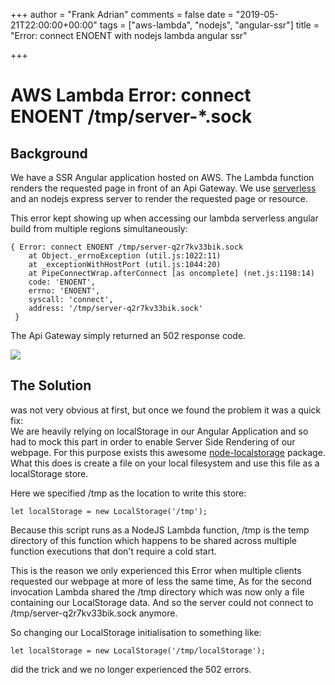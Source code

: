 +++
author = "Frank Adrian"
comments = false
date = "2019-05-21T22:00:00+00:00"
tags = ["aws-lambda", "nodejs", "angular-ssr"]
title = "Error: connect ENOENT with nodejs lambda angular ssr"

+++
# AWS Lambda Error: connect ENOENT /tmp/server-*.sock

## Background

We have a SSR Angular application hosted on AWS. The Lambda function renders the requested page in front of an Api Gateway. We use [serverless](https://serverless.com/) and an nodejs express server to render the requested page or resource.

This error kept showing up when accessing our lambda serverless angular build from multiple regions simultaneously:

    { Error: connect ENOENT /tmp/server-q2r7kv33bik.sock
    	at Object._errnoException (util.js:1022:11)
    	at _exceptionWithHostPort (util.js:1044:20)
    	at PipeConnectWrap.afterConnect [as oncomplete] (net.js:1198:14)
    	code: 'ENOENT',
    	errno: 'ENOENT',
    	syscall: 'connect',
    	address: '/tmp/server-q2r7kv33bik.sock' 
     }

The Api Gateway simply returned an 502 response code.

![](/uploads/502-error.png)

## The Solution

was not very obvious at first, but once we found the problem it was a quick fix:  
We are heavily relying on localStorage in our Angular Application and so had to mock this part in order to enable Server Side Rendering of our webpage. For this purpose exists this awesome [node-localstorage](https://www.npmjs.com/package/node-localstorage) package. What this does is create a file on your local filesystem and use this file as a localStorage store.

Here we specified /tmp as the location to write this store:

    let localStorage = new LocalStorage('/tmp');

Because this script runs as a NodeJS Lambda function, /tmp is the temp directory of this function which happens to be shared across multiple function executions that don't require a cold start. 

This is the reason we only experienced this Error when multiple clients requested our webpage at more of less the same time, As for the second invocation Lambda shared the /tmp directory which was now only a file containing our LocalStorage data. And so the server could not connect to /tmp/server-q2r7kv33bik.sock anymore.

So changing our LocalStorage initialisation to something like:

    let localStorage = new LocalStorage('/tmp/localStorage');

did the trick and we no longer experienced the 502 errors.
